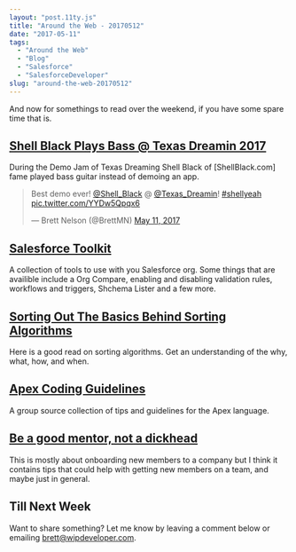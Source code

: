 ```yaml
---
layout: "post.11ty.js"
title: "Around the Web - 20170512"
date: "2017-05-11"
tags: 
  - "Around the Web"
  - "Blog"
  - "Salesforce"
  - "SalesforceDeveloper"
slug: "around-the-web-20170512"
---
```


And now for somethings to read over the weekend, if you have some spare time that is.

## [Shell Black Plays Bass @ Texas Dreamin 2017](https://twitter.com/BrettMN/status/862757702413537280)

During the Demo Jam of Texas Dreaming Shell Black of \[ShellBlack.com\] fame played bass guitar instead of demoing an app.

<blockquote class="twitter-tweet" data-lang="en"><p dir="ltr" lang="en">Best demo ever! <a href="https://twitter.com/Shell_Black">@Shell_Black</a> @ <a href="https://twitter.com/Texas_Dreamin">@Texas_Dreamin</a>! <a href="https://twitter.com/hashtag/shellyeah?src=hash">#shellyeah</a> <a href="https://t.co/YYDw5Qpqx6">pic.twitter.com/YYDw5Qpqx6</a></p>— Brett Nelson (@BrettMN) <a href="https://twitter.com/BrettMN/status/862757702413537280">May 11, 2017</a></blockquote>

<script async src="//platform.twitter.com/widgets.js" charset="utf-8"></script>

## [Salesforce Toolkit](http://sftoolkit.co/)

A collection of tools to use with you Salesforce org. Some things that are availible include a Org Compare, enabling and disabling validation rules, workflows and triggers, Shchema Lister and a few more.

## [Sorting Out The Basics Behind Sorting Algorithms](https://dev.to/vaidehijoshi/sorting-out-the-basics-behind-sorting-algorithms)

Here is a good read on sorting algorithms. Get an understanding of the why, what, how, and when.

## [Apex Coding Guidelines](https://www.apexcodeguide.com/name-spaces.html)

A group source collection of tips and guidelines for the Apex language.

## [Be a good mentor, not a dickhead](https://dev.to/mortoray/be-a-good-mentor-not-a-dickhead)

This is mostly about onboarding new members to a company but I think it contains tips that could help with getting new members on a team, and maybe just in general.

## Till Next Week

Want to share something? Let me know by leaving a comment below or emailing [brett@wipdeveloper.com](mailto:brett@wipdeveloper.com).
